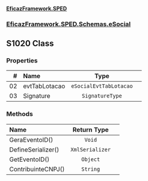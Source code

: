 #### [EficazFramework.SPED](EficazFrameworkSPED.md 'EficazFramework SPED')
### [EficazFramework.SPED.Schemas.eSocial](EficazFramework.SPED.Schemas.eSocial.md 'EficazFramework.SPED.Schemas.eSocial')

## S1020 Class
### Properties

| # | Name | Type | |
| ---: | :--- | :---: | :--- |
| 02 | evtTabLotacao | `eSocialEvtTabLotacao` |  |
| 03 | Signature | `SignatureType` |  |
### Methods

| Name | Return Type | |
| :--- | :---: | :--- |
| GeraEventoID() | `Void` |  |
| DefineSerializer() | `XmlSerializer` |  |
| GetEventoID() | `Object` |  |
| ContribuinteCNPJ() | `String` |  |
